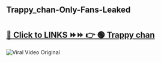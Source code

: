 
 ## Trappy_chan-Only-Fans-Leaked

# <h2><a href="https://clipsfans.com/Trappy_chan&ref=git">🔗 Click to LINKS ⏩⏩ 👉 🟢 Trappy chan </a></h2>

<a href="https://clipsfans.com/Trappy_chan&ref=git" rel="nofollow" data-target="animated-image.originalLink"><img src="https://i.ibb.co.com/xMMVF88/686577567.gif" alt="Viral Video Original" style="max-width: 100%; display: inline-block;" data-target="animated-image.originalImage"></a>
